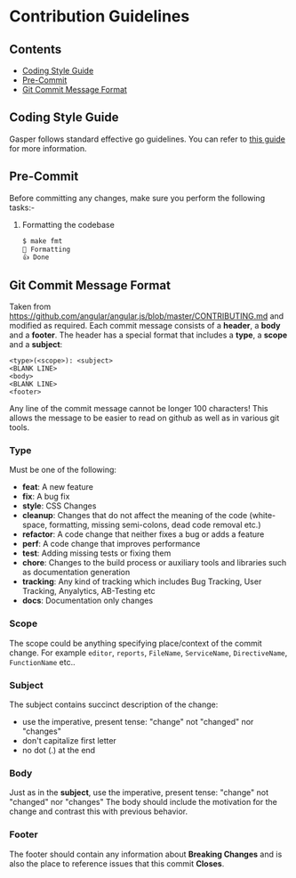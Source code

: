 # Contribution Guidelines

## Contents
- [Coding Style Guide](#coding-style-guide)
- [Pre-Commit](#pre-commit)
- [Git Commit Message Format](#git-commit-message-format)

## Coding Style Guide

Gasper follows standard effective go guidelines. You can refer to [this guide](https://github.com/golang/go/wiki/CodeReviewComments)
for more information.

## Pre-Commit

Before committing any changes, make sure you perform the following tasks:-

1. Formatting the codebase
    ```bash
    $ make fmt
    🔧 Formatting
    👍 Done
    ```

## Git Commit Message Format

Taken from https://github.com/angular/angular.js/blob/master/CONTRIBUTING.md and modified as required.
Each commit message consists of a **header**, a **body** and a **footer**. The header has a special
format that includes a **type**, a **scope** and a **subject**:

```
<type>(<scope>): <subject>
<BLANK LINE>
<body>
<BLANK LINE>
<footer>
```

Any line of the commit message cannot be longer 100 characters! This allows the message to be easier
to read on github as well as in various git tools.

### Type

Must be one of the following:

- **feat**: A new feature
- **fix**: A bug fix
- **style**: CSS Changes
- **cleanup**: Changes that do not affect the meaning of the code (white-space, formatting, missing
  semi-colons, dead code removal etc.)
- **refactor**: A code change that neither fixes a bug or adds a feature
- **perf**: A code change that improves performance
- **test**: Adding missing tests or fixing them
- **chore**: Changes to the build process or auxiliary tools and libraries such as documentation
  generation
- **tracking**: Any kind of tracking which includes Bug Tracking, User Tracking, Anyalytics, AB-Testing etc
- **docs**: Documentation only changes

### Scope

The scope could be anything specifying place/context of the commit change. For example `editor`,
`reports`, `FileName`, `ServiceName`, `DirectiveName`, `FunctionName` etc..

### Subject

The subject contains succinct description of the change:

- use the imperative, present tense: "change" not "changed" nor "changes"
- don't capitalize first letter
- no dot (.) at the end

### Body

Just as in the **subject**, use the imperative, present tense: "change" not "changed" nor "changes"
The body should include the motivation for the change and contrast this with previous behavior.

### Footer

The footer should contain any information about **Breaking Changes** and is also the place to
reference issues that this commit **Closes**.